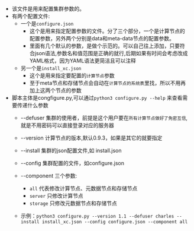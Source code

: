 * 该文件是用来配置集群参数的。
* 有两个配置文件:
  * 一个是`configure.json`
    * 这个是用来指定配置参数的文件。分了三个部分，一个是计算节点的配置参数，另外两个分别是data和meta-data节点的配置参数。
    * 里面有几个默认的参数，是做个示范的。可以自己往上添加，只要符合json语法,参数名和值范围是正确的就行,后期如果有时间会考虑改成YAML格式，因为YAML语法更简洁且可以注释
  * 另一个是`install_xc.json` 
    * 这个是用来指定要配置的`计算节点`参数
    * 至于meta节点和存储节点会自动在`计算节点的系统表`里找，所以不用再加上这两个节点的参数
* 脚本主体是congfigure.py,可以通过`python3 configure.py --help` 来查看需要传递什么参数
  * --defuser 集群的使用者，前提是这个用户要在`所有计算节点做好了免密互信`,就是不用密码可以直接登录对应的服务器
  * --version 计算节点的版本,默认0.9.3，如果是其它的就要指定
  * --install 集群的json配置文件,如 install.json
  * --config  集群配置的文件，如configure.json
  * --component 三个参数:
    * `all` 代表修改计算节点、元数据节点和存储节点
    * `server` 只修改计算节点
    * `storage` 只修改元数据节点和存储节点
  
  * 示例：`python3 configure.py --version 1.1 --defuser charles --install install_xc.json --config configure.json --component all`
